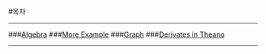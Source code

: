 #목차 

----------

###[Algebra](https://github.com/jaeho-kang/deep-learning/blob/master/Theano/tutorial/Algebra.md)
###[More Example](https://github.com/jaeho-kang/deep-learning/blob/master/Theano/tutorial/MoreExample.md)
###[Graph](https://github.com/jaeho-kang/deep-learning/blob/master/Theano/tutorial/graph.md)
###[Derivates in Theano](https://github.com/jaeho-kang/deep-learning/blob/master/Theano/tutorial/Derivates.md)

----------